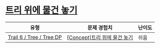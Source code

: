 # [트리 위에 물건 놓기](https://www.codetree.ai/trails/complete/curated-cards/intro-node-best-count)

|유형|문제 경험치|난이도|
|---|---|---|
|[Trail 6 / Tree / Tree DP](https://www.codetree.ai/trail-info/intermediate-high/)|[[Concept]트리 위에 물건 놓기](https://www.codetree.ai/trails/complete/curated-cards/intro-node-best-count/)|쉬움|

